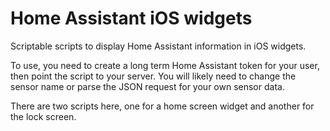# Home Assistant iOS widgets

Scriptable scripts to display Home Assistant information in iOS widgets.

To use, you need to create a long term Home Assistant token for your user, then point the script to your server. You will likely need to change the sensor name or parse the JSON request for your own sensor data.

There are two scripts here, one for a home screen widget and another for the lock screen.
